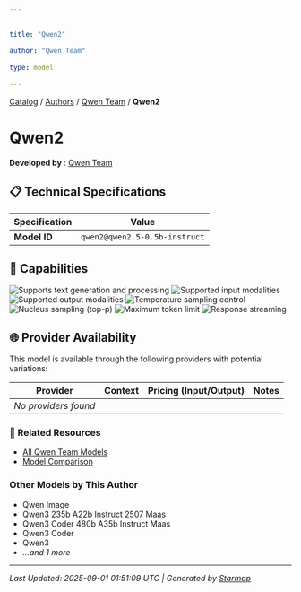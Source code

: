 ```yaml
---
  
  
title: "Qwen2"
  
author: "Qwen Team"
  
type: model
  
---
```

  
  
  
[Catalog](../../../..) / [Authors](../../..) / [Qwen Team](../..) / **Qwen2**
  
  
# Qwen2
  
**Developed by**
: 
[Qwen Team](../)
  
  
## 📋 Technical Specifications
  
| Specification | Value |
|---------|---------|
| **Model ID** | `qwen2@qwen2.5-0.5b-instruct` |

  
## 🎯 Capabilities
  
![Supports text generation and processing](https://img.shields.io/badge/text-✓-blue) ![Supported input modalities](https://img.shields.io/badge/input-text-teal) ![Supported output modalities](https://img.shields.io/badge/output-text-cyan) ![Temperature sampling control](https://img.shields.io/badge/temperature-core-red) ![Nucleus sampling (top-p)](https://img.shields.io/badge/top__p-core-red) ![Maximum token limit](https://img.shields.io/badge/max__tokens-core-blue) ![Response streaming](https://img.shields.io/badge/streaming-✓-cyan)
  
  
## 🌐 Provider Availability
  
This model is available through the following providers with potential variations:
  
  
| Provider | Context | Pricing (Input/Output) | Notes |
|---------|---------|---------|---------|
| *No providers found* |  |  |  |

  
### 🔗 Related Resources
  
- [All Qwen Team Models](../)
- [Model Comparison](../../../../models/)
  
  
### Other Models by This Author
  
- Qwen Image
- Qwen3 235b A22b Instruct 2507 Maas
- Qwen3 Coder 480b A35b Instruct Maas
- Qwen3 Coder
- Qwen3
- _...and 1 more_
  
  
---
*Last Updated: 2025-09-01 01:51:09 UTC | Generated by [Starmap](https://github.com/agentstation/starmap)*